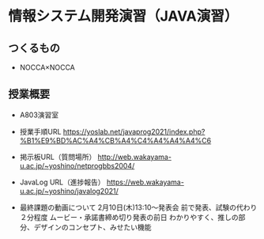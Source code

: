 # 情報システム開発演習（JAVA演習）
## つくるもの
- NOCCA×NOCCA
## 授業概要
- A803演習室

- 授業手順URL
https://yoslab.net/javaprog2021/index.php?%B1%E9%BD%AC%A4%CB%A4%C4%A4%A4%A4%C6

- 掲示板URL（質問場所）
http://web.wakayama-u.ac.jp/~yoshino/netprogbbs2004/

- JavaLog URL（進捗報告）
https://web.wakayama-u.ac.jp/~yoshino/javalog2021/

- 最終課題の動画について
2月10日(木)13:10～発表会
前で発表、試験の代わり
２分程度
ムービー・承諾書締め切り発表の前日
わかりやすく、推しの部分、デザインのコンセプト、みせたい機能